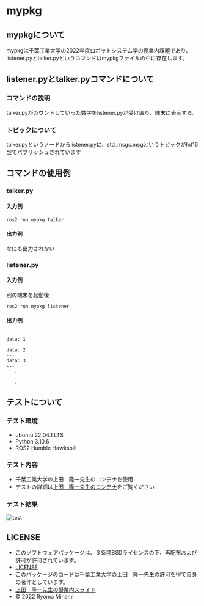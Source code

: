 # mypkg

## mypkgについて

mypkgは千葉工業大学の2022年度ロボットシステム学の授業内課題であり、listener.pyとtalker.pyというコマンドはmypkgファイルの中に存在します。

## listener.pyとtalker.pyコマンドについて

### コマンドの説明

talker.pyがカウントしていった数字をlistener.pyが受け取り、端末に表示する。

### トピックについて

talker.pyというノードからlistener.pyに、std_msgs.msgというトピックがInt16型でパブリッシュされています

## コマンドの使用例

### talker.py

#### 入力例

```
ros2 run mypkg talker
```
#### 出力例

なにも出力されない

### listener.py

#### 入力例
別の端末を起動後
```
ros2 run mypkg listener
```

#### 出力例
```

data: 1
---
data: 2
---
data: 3
---
   .
   .
   .
```

## テストについて

### テスト環境

* ubuntu 22.04.1 LTS
* Python 3.10.6
* ROS2 Humble Hawksbill

### テスト内容

* 千葉工業大学の上田　隆一先生のコンテナを使用
* テストの詳細は[上田　隆一先生のコンテナ](https://hub.docker.com/layers/ryuichiueda/ubuntu22.04-ros2/latest/images/sha256-0e1773bc6f12b57172c8818aac36aeb97ca13269028028d49ad5f6f8cc0d6204?context=explore)をご覧ください
### テスト結果

![test](https://github.com/RyomaMinami/mypkg/actions/workflows/test.yml/badge.svg)

## LICENSE

* このソフトウェアパッケージは、３条項BSDライセンスの下、再配布および許可が許可されています。
* [LICENSE](https://github.com/RyomaMinami/mypkg/blob/master/LICENSE)
* このパッケージのコードは千葉工業大学の上田　隆一先生の許可を得て自身の著作としています。
* [上田　隆一先生の授業内スライド](https://github.com/ryuichiueda/my_slides/tree/master/robosys_2022)
* © 2022 Ryoma Minami




　
